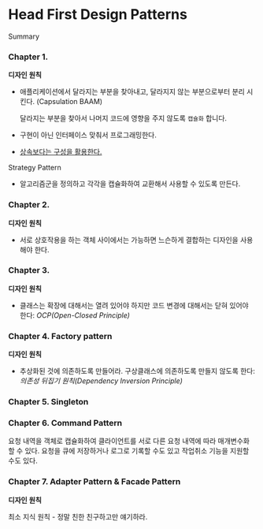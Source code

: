 # Head First Design Patterns

Summary

### Chapter 1.

**디자인 원칙**
* 애플리케이션에서 달라지는 부분을 찾아내고, 달라지지 않는 부분으로부터 분리 시킨다. (Capsulation BAAM)

  달라지는 부분을 찾아서 나머지 코드에 영향을 주지 않도록 `캡슐화` 합니다.
* 구현이 아닌 인터페이스 맞춰서 프로그래밍한다.
* <U>상속보다는 구성을 활용한다.</U>

Strategy Pattern
* 알고리즘군을 정의하고 각각을 캡슐화하여 교환해서 사용할 수 있도록 만든다.


### Chapter 2.

**디자인 원칙**

* 서로 상호작용을 하는 객체 사이에서는 가능하면 느슨하게 결합하는 디자인을 사용해야 한다.


### Chapter 3.

**디자인 원칙**

* 클래스는 확장에 대해서는 열려 있어야 하지만 코드 변경에 대해서는 닫혀 있어야 한다: *OCP(Open-Closed Principle)*

### Chapter 4. Factory  pattern

**디자인 원칙**

* 추상화된 것에 의존하도록 만들어라. 구상클래스에 의존하도록 만들지 않도록 한다: *의존성 뒤집기 원칙(Dependency Inversion Principle)*


### Chapter 5. Singleton

### Chapter 6. Command Pattern
요청 내역을 객체로 캡슐화하여 클라이언트를 서로 다른 요청 내역에 따라 매개변수화 할 수 있다. 요청을 큐에 저장하거나 로그로 기록할 수도 있고 작업취소 기능을 지원할 수도 있다.

### Chapter 7. Adapter Pattern & Facade Pattern

**디자인 원칙**

최소 지식 원칙 - 정말 친한 친구하고만 얘기하라.

